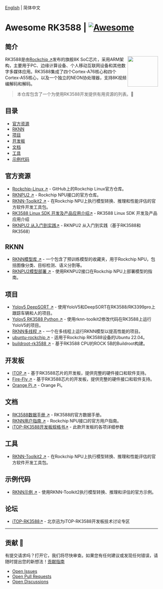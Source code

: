 [English](README.md) | 简体中文

# Awesome RK3588 | [![Awesome](https://awesome.re/badge.svg)](https://awesome.re)

## 简介
[<img src="https://www.rock-chips.com/templets/new_2014_9/images//logo.png" align="right" width="100">](https://www.rock-chips.com/)

RK3588是由[Rockchip ↗](https://www.rock-chips.com/a/en/)发布的旗舰8K SoC芯片，采用ARM架构，主要用于PC、边缘计算设备、个人移动互联网设备和其他数字多媒体应用。RK3588集成了四个Cortex-A76核心和四个Cortex-A55核心，以及一个独立的NEON协处理器，支持8K视频编解码和解码。

> 本仓库包含了一个为使用RK3588开发提供有用资源的列表。:rocket:

## 目录

- [官方资源](#官方资源)
- [RKNN](#rknn)
- [项目](#项目)
- [开发板](#开发板)
- [文档](#文档)
- [工具](#工具)
- [示例代码](#示例代码)

## 官方资源

- [Rockchip-Linux ↗](https://github.com/rockchip-linux) - GitHub上的Rockchip Linux官方仓库。
- [RKNPU2 ↗](https://github.com/rockchip-linux/rknpu2) - Rockchip NPU接口的官方仓库。
- [RKNN-Toolkit2 ↗](https://github.com/rockchip-linux/rknn-toolkit2) - 在Rockchip NPU上执行模型转换、推理和性能评估的官方软件开发工具包。
- [RK3588 Linux SDK 开发及产品应用介绍↗](https://www.bilibili.com/video/BV1kV4y1W7X5) - RK3588 Linux SDK 开发及产品应用介绍
- [RKNPU2 从入门到实践↗](https://www.bilibili.com/video/BV1Kj411D78q) - RKNPU2 从入门到实践（基于RK3588和RK3568）

## RKNN

- [RKNN模型库 ↗](https://github.com/airockchip/rknn_model_zoo/tree/main) - 一个包含了预训练模型的收藏夹，用于Rockchip NPU，包括图像分类、目标检测、语义分割等。
- [RKNPU2模型部署 ↗](https://github.com/PaddlePaddle/FastDeploy/blob/develop/docs/en/faq/rknpu2/rknpu2.md) - 使用RKNPU2接口在Rockchip NPU上部署模型的指南。

## 项目

- [Yolov5 DeepSORT ↗](https://github.com/Zhou-sx/yolov5_Deepsort_rknn) - 使用YoloV5和DeepSORT在RK3588/RK3399pro上跟踪车辆和人的项目。
- [Yolov5 RK3588 Python ↗](https://github.com/cluangar/YOLOv5-RK3588-Python) - 使用rknn-toolkit2修改代码在RK3588上运行YoloV5的项目。
- [RKNN多线程 ↗](https://github.com/leafqycc/rknn-multi-threaded) - 一个在多线程上运行RKNN模型以提高性能的项目。
- [ubuntu-rockchip ↗](https://github.com/Joshua-Riek/ubuntu-rockchip/tree/main) - 适用于Rockchip RK3588设备的Ubuntu 22.04。
- [buildroot-rk3588 ↗](https://github.com/Military-Vehicle-Detection/buildroot-rk3588) - 基于RK3588 CPU的ROCK 5B的Buildroot构建。

## 开发板

- [ITOP ↗](http://www.topeetboard.com/sydymfl/Product/iTOP-3588.html) - 基于RK3588芯片的开发板，提供完整的硬件接口和软件支持。
- [Fire-Fly ↗](https://www.t-firefly.com/doc/download/164.html) - 基于RK3588芯片的开发板，提供完整的硬件接口和软件支持。
- [Orange Pi ↗](http://www.orangepi.cn/) - Orange Pi。

## 文档

- [RK3588数据手册 ↗](https://www.rock-chips.com/uploads/pdf/2022.8.26/191/RK3588%20Brief%20Datasheet.pdf) - RK3588的官方数据手册。
- [RKNN用户指南 ↗](https://github.com/rockchip-linux/rknn-toolkit2/tree/master/doc) - Rockchip NPU接口的官方用户指南。
- [iTOP-RK3588开发板规格书↗](http://topeetboard.com/sydymfl/dwon/iTOP3588%E5%BC%80%E5%8F%91%E6%9D%BF%E8%A7%84%E6%A0%BC%E4%B9%A6.pdf) - 此款开发板的各项详细参数

## 工具

- [RKNN-Toolkit2 ↗](https://github.com/rockchip-linux/rknn-toolkit2) - 在Rockchip NPU上执行模型转换、推理和性能评估的官方软件开发工具包。

## 示例代码

- [RKNN示例 ↗](https://github.com/rockchip-linux/rknn-toolkit2/tree/master/examples) - 使用RKNN-Toolkit2执行模型转换、推理和评估的官方示例。

## 论坛

- [iTOP-RK3588↗](http://bbs.topeetboard.com/forum.php?mod=forumdisplay&fid=55) - 北京迅为iTOP-RK3588开发板技术讨论专区

---

## 贡献 🤝

有提交请求吗？打开它，我们将尽快审查。如果您有任何建议或发现任何错误，请随时提出您的新想法！[贡献指南](contributing.md)

- [Open Issues](https://github.com/choushunn/awesome-RK3588/issues)
- [Open Pull Requests](https://github.com/choushunn/awesome-RK3588/pulls)
- [Open Discussions](https://github.com/choushunn/awesome-RK3588/discussions)
